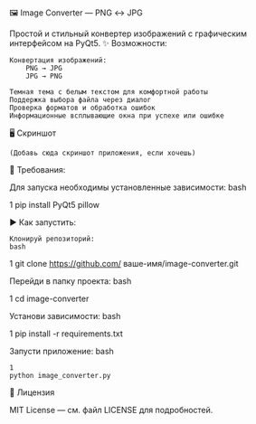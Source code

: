 🖼️ Image Converter — PNG ↔ JPG 

Простой и стильный конвертер изображений с графическим интерфейсом на PyQt5. 
✨ Возможности: 

    Конвертация изображений:
        PNG → JPG 
        JPG → PNG 
         
    Темная тема с белым текстом для комфортной работы
    Поддержка выбора файла через диалог
    Проверка форматов и обработка ошибок
    Информационные всплывающие окна при успехе или ошибке
     

🖥️ Скриншот 

    (Добавь сюда скриншот приложения, если хочешь)  
     

🧰 Требования: 

Для запуска необходимы установленные зависимости: 
bash
 
 
1
pip install PyQt5 pillow
 
 
▶️ Как запустить: 

    Клонируй репозиторий:
    bash
     

 
1
git clone https://github.com/ ваше-имя/image-converter.git
 
 
Перейди в папку проекта:
bash
 
 
1
cd image-converter
 
 
Установи зависимости:
bash
 
 
1
pip install -r requirements.txt
 
 
Запусти приложение:
bash
 

     
    1
    python image_converter.py
     
     
     

📝 Лицензия 

MIT License — см. файл LICENSE  для подробностей. 
